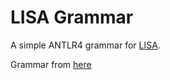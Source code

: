 # LISA Grammar

A simple ANTLR4 grammar for [LISA](https://en.wikipedia.org/wiki/LISA_(Language_for_Instruction_Set_Architecture)).  

Grammar from [here](http://www.csit.upei.ca/php/TR/.F/DownloadTR.php?CSIT-TR-16-LISA.pdf%16)